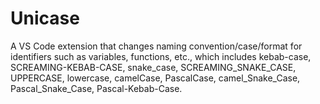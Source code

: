 # Unicase

A VS Code extension that changes naming convention/case/format for identifiers such as variables, functions, etc., which includes kebab-case, SCREAMING-KEBAB-CASE, snake_case, SCREAMING_SNAKE_CASE, UPPERCASE, lowercase, camelCase, PascalCase, camel_Snake_Case, Pascal_Snake_Case, Pascal-Kebab-Case.